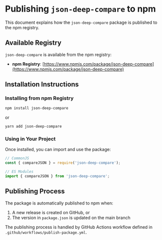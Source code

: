 # Publishing `json-deep-compare` to npm

This document explains how the `json-deep-compare` package is published to the npm registry.

## Available Registry

`json-deep-compare` is available from the npm registry:

- **npm Registry**: [https://www.npmjs.com/package/json-deep-compare](https://www.npmjs.com/package/json-deep-compare)

## Installation Instructions

### Installing from npm Registry

```bash
npm install json-deep-compare
```

or

```bash
yarn add json-deep-compare
```

### Using in Your Project

Once installed, you can import and use the package:

```javascript
// CommonJS
const { compareJSON } = require('json-deep-compare');

// ES Modules
import { compareJSON } from 'json-deep-compare';
```

## Publishing Process

The package is automatically published to npm when:

1. A new release is created on GitHub, or
2. The version in `package.json` is updated on the main branch

The publishing process is handled by GitHub Actions workflow defined in `.github/workflows/publish-package.yml`.